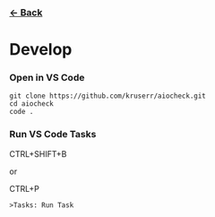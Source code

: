 ### [<- Back](Home)
# Develop

### Open in VS Code
```
git clone https://github.com/kruserr/aiocheck.git
cd aiocheck
code .
```

### Run VS Code Tasks
CTRL+SHIFT+B

or

CTRL+P
```
>Tasks: Run Task
```
